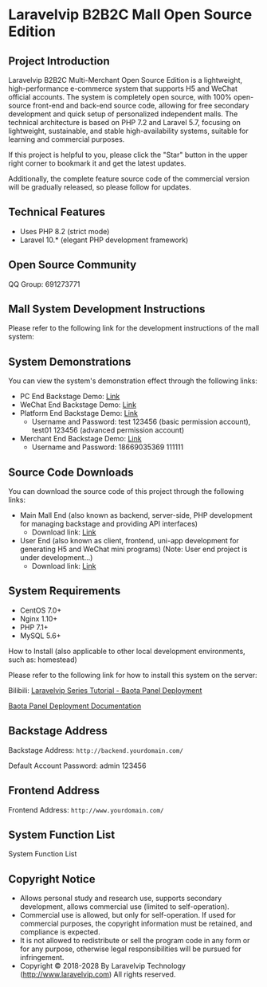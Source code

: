 # Laravelvip B2B2C Mall Open Source Edition

## Project Introduction

Laravelvip B2B2C Multi-Merchant Open Source Edition is a lightweight, high-performance e-commerce system that supports H5 and WeChat official accounts. The system is completely open source, with 100% open-source front-end and back-end source code, allowing for free secondary development and quick setup of personalized independent malls. The technical architecture is based on PHP 7.2 and Laravel 5.7, focusing on lightweight, sustainable, and stable high-availability systems, suitable for learning and commercial purposes.

If this project is helpful to you, please click the "Star" button in the upper right corner to bookmark it and get the latest updates.

Additionally, the complete feature source code of the commercial version will be gradually released, so please follow for updates.

## Technical Features

- Uses PHP 8.2 (strict mode)
- Laravel 10.* (elegant PHP development framework)

## Open Source Community

QQ Group: 691273771

## Mall System Development Instructions

Please refer to the following link for the development instructions of the mall system:

## System Demonstrations

You can view the system's demonstration effect through the following links:

- PC End Backstage Demo: [Link](http://www.mall.laravelvip.com/)
- WeChat End Backstage Demo: [Link](http://m.mall.laravelvip.com/)
- Platform End Backstage Demo: [Link](http://backend.mall.laravelvip.com/)
  - Username and Password: test 123456 (basic permission account), test01 123456 (advanced permission account)
- Merchant End Backstage Demo: [Link](http://seller.mall.laravelvip.com/)
  - Username and Password: 18669035369 111111

## Source Code Downloads

You can download the source code of this project through the following links:

- Main Mall End (also known as backend, server-side, PHP development for managing backstage and providing API interfaces)
  - Download link: [Link](https://gitee.com/laravelmall/laravelvip-b2b2c)
- User End (also known as client, frontend, uni-app development for generating H5 and WeChat mini programs) (Note: User end project is under development...)
  - Download link: [Link](https://gitee.com/laravelmall/laravelvip-uni-app)

## System Requirements

- CentOS 7.0+
- Nginx 1.10+
- PHP 7.1+
- MySQL 5.6+

How to Install (also applicable to other local development environments, such as: homestead)

Please refer to the following link for how to install this system on the server:

Bilibili: [Laravelvip Series Tutorial - Baota Panel Deployment](https://www.bilibili.com/video/BV1nr4y1q7z6/)

[Baota Panel Deployment Documentation](./md/宝塔面板部署教程.md)

## Backstage Address

Backstage Address: `http://backend.yourdomain.com/`

Default Account Password: admin 123456

## Frontend Address

Frontend Address: `http://www.yourdomain.com/`

## System Function List

System Function List

## Copyright Notice

- Allows personal study and research use, supports secondary development, allows commercial use (limited to self-operation).
- Commercial use is allowed, but only for self-operation. If used for commercial purposes, the copyright information must be retained, and compliance is expected.
- It is not allowed to redistribute or sell the program code in any form or for any purpose, otherwise legal responsibilities will be pursued for infringement.
- Copyright © 2018-2028 By Laravelvip Technology (http://www.laravelvip.com) All rights reserved.
